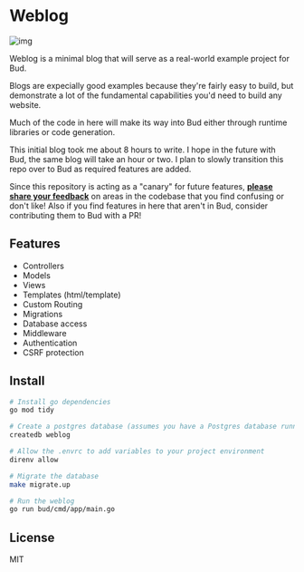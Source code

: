 # Weblog

![img](https://cln.sh/wugjnghoVh5ytuqq8xXn/download)

Weblog is a minimal blog that will serve as a real-world example project for Bud.

Blogs are expecially good examples because they're fairly easy to build, but demonstrate a lot of the fundamental capabilities you'd need to build any website.

Much of the code in here will make its way into Bud either through runtime libraries or code generation.

This initial blog took me about 8 hours to write. I hope in the future with Bud, the same blog will take an hour or two. I plan to slowly transition this repo over to Bud as required features are added.

Since this repository is acting as a "canary" for future features, **[please share your feedback](https://github.com/livebud/weblog/issues/new)** on areas in the codebase that you find confusing or don't like! Also if you find features in here that aren't in Bud, consider contributing them to Bud with a PR!

## Features

- Controllers
- Models
- Views
- Templates (html/template)
- Custom Routing
- Migrations
- Database access
- Middleware
- Authentication
- CSRF protection

## Install

```sh
# Install go dependencies
go mod tidy

# Create a postgres database (assumes you have a Postgres database running)
createdb weblog

# Allow the .envrc to add variables to your project environment
direnv allow

# Migrate the database
make migrate.up

# Run the weblog
go run bud/cmd/app/main.go
```

## License

MIT
